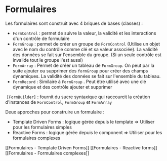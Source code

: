 # Formulaires

Les formulaires sont construit avec 4 briques de bases (classes) : 
- `FormControl` : permet de suivre la valeur, la validité et les interactions d'un contrôle de formulaire
- `FormGroup` : permet de créer un groupe de `FormControl` (Utilise un objet avec le nom du contrôle comme clé et sa valeur associée). La validité des données se fait sur l'ensemble du groupe. (Si un seule contrôle est invalide tout le groupe l'est aussi)
- `FormArray` : Permet de créer un tableau de `FormGroup`. On peut par la suite ajouter ou supprimer des `formGroup` pour créer des champs dynamiques. La validité des données se fait sur l'ensemble du tableau.
- `FormRecord` : Similaire à `FormGroup` . Peut être utilisé avec une clé dynamique et des contrôle ajouter et supprimer

 `[FormBuilder]` : fournit du sucre syntaxique qui raccourcit la création d'instances de `FormControl`, `FormGroup` et `FormArray`

Deux approches pour construire un formulaire :
- Template Driven Forms : logique gérée depuis le template => Utiliser pour les formulaires simples
- Reactive Forms : logique gérée depuis le component => Utiliser pour les formulaires complexes

[[Formulaires - Template Driven Forms]]
[[Formulaires - Reactive forms]]
[[Formulaires - Formulaires complexes]]











